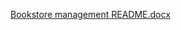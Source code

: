 [Bookstore management README.docx](https://github.com/user-attachments/files/16740643/Bookstore.management.README.docx)
